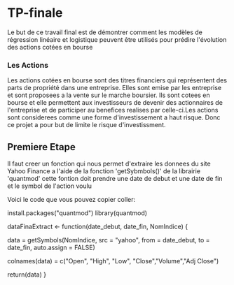 # TP-finale

Le but de ce travail final est de démontrer comment les modèles de régression linéaire et logistique peuvent être utilisés pour prédire l'évolution des actions cotées en bourse

### Les Actions 

Les actions cotées en bourse sont des titres financiers qui représentent des parts de propriété dans une entreprise. Elles sont emise par les entreprise et sont proposees a la vente sur le marche boursier.  Ils sont cotees en bourse et elle permettent aux investisseurs de devenir des actionnaires de l'entreprise et de participer au benefices realises par celle-ci.Les actions sont considerees comme une forme d'investissement a haut risque. Donc ce projet a pour but de limite le risque d'investissment. 


## Premiere Etape 
 
 
 Il faut creer un fonction qui nous permet d'extraire les donnees du site Yahoo Finance a l'aide de la fonction 'getSybmbols()' de la librairie 'quantmod' 
  cette fontion doit prendre une date de debut et une date de fin et le symbol de l'action voulu 
 
 Voici le code que vous pouvez copier coller: 
 
install.packages("quantmod")
library(quantmod) 


dataFinaExtract <- function(date_debut, date_fin, NomIndice) {
  
  
  data = getSymbols(NomIndice, src = "yahoo", from = date_debut, to = date_fin, auto.assign = FALSE)
  
  colnames(data) = c("Open", "High", "Low", "Close","Volume","Adj Close")
  
  return(data)
}
